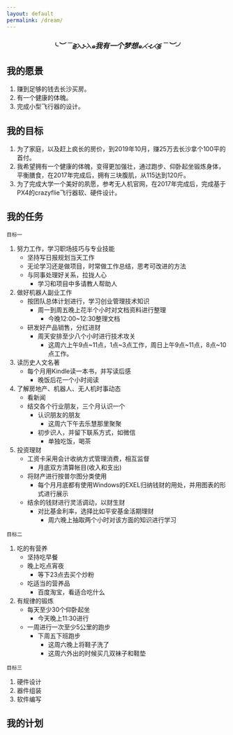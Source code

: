 ```yaml
---
layout: default
permalink: /dream/
---
```

<center><h3><i>╰︶﹉⋛⋋⊱⋋๑我有一个梦想๑⋌⊰⋌⋚﹉︶╯</i></h3></center>

我的愿景
--------

1. 赚到足够的钱去长沙买房。
2. 有一个健康的体魄。
3. 完成小型飞行器的设计。

我的目标
--------

1. 为了家庭，以及赶上疯长的房价，到2019年10月，赚25万去长沙拿个100平的首付。
2. 我希望拥有一个健康的体魄，变得更加强壮，通过跑步、仰卧起坐锻炼身体，平衡膳食，在2017年完成后，拥有三块腹肌，从115达到120斤。
3. 为了完成大学一个美好的夙愿，参考无人机官网，在2017年完成后，完成基于PX4的crazyflie飞行器软、硬件设计。 

我的任务
--------

`目标一`

1. 努力工作，学习职场技巧与专业技能
    - 坚持写日报规划当天工作
    - 无论学习还是做项目，时常做工作总结，思考可改进的方法
    - 与同事处理好关系，拉拢人心
        - 学习和项目中多请教人帮助人
2. 做好机器人副业工作
    - 按团队总体计划进行，学习创业管理技术知识
        - 周一到周五晚上花半个小时对文档资料进行整理
            - 今晚12:00~12:30整理文档
    - 研发好产品销售，分红进财
        - 周天安排至少八个小时进行技术攻关
            * 这周六上午9点~11点，1点~3点工作，周日上午9点~11点，8点~10点工作。
3. 读历史人文名著
    - 每个月用Kindle读一本书，并写读后感
        - 晚饭后花一个小时阅读
4. 了解房地产、机器人、无人机时事动态
    - 看新闻
    - 结交各个行业朋友，三个月认识一个
        - 认识朋友的朋友
            * 这周六下午去乐慧那里聚聚
        - 初步识人，并留下联系方式，如微信
            * 单独吃饭，喝茶
5. 投资理财
    - 工资卡采用会计收纳方式管理消费，相互监督
        - 月底双方清算帐目(收入和支出)
    - 将财产进行按普尔图分类使用
        - 每个月月底都有使用Windows的EXEL归纳钱财的用处，并用图表的形式进行展示
    - 结余的钱财进行灵活调动，以财生财
        - 对比基金利率，选择比如平安基金活期理财
            * 周六晚上抽取两个小时对该方面的知识进行学习

`目标二`

1. 吃的有营养
    - 坚持吃早餐
    - 晚上吃点宵夜
        - 等下23点去买个炒粉
    - 吃适当的营养品
        - 百度淘宝，看适合吃什么
2. 有规律的锻炼
    - 每天至少30个仰卧起坐
        - 今天晚上11:30进行
    - 一周进行一次至少5公里的跑步
        - 下周五下班跑步
            * 这周六晚上将鞋子洗了
            * 这周六外出的时候买几双袜子和鞋垫

`目标三`

1. 硬件设计
2. 器件组装
3. 软件编写

我的计划
--------